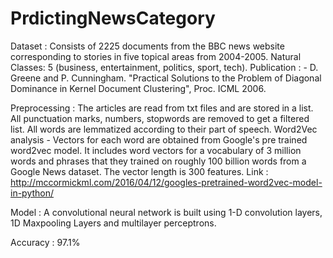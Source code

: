 # PrdictingNewsCategory

Dataset : Consists of 2225 documents from the BBC news website corresponding to stories in five topical areas from 2004-2005.
Natural Classes: 5 (business, entertainment, politics, sport, tech). Publication : - D. Greene and P. Cunningham. "Practical Solutions to the Problem of Diagonal Dominance in Kernel Document      Clustering", Proc. ICML 2006.

Preprocessing : The articles are read from txt files and are stored in a list. All punctuation marks, numbers, stopwords are removed to get a filtered list. All words are lemmatized according to their part of speech. 
Word2Vec analysis - Vectors for each word are obtained from Google's pre trained word2vec model. It includes word vectors for a vocabulary of 3 million words and phrases that they trained on roughly 100 billion words from a Google News dataset. The vector length is 300 features. Link : http://mccormickml.com/2016/04/12/googles-pretrained-word2vec-model-in-python/

Model : A convolutional neural network is built using 1-D convolution layers, 1D Maxpooling Layers and multilayer perceptrons.

Accuracy : 97.1%
